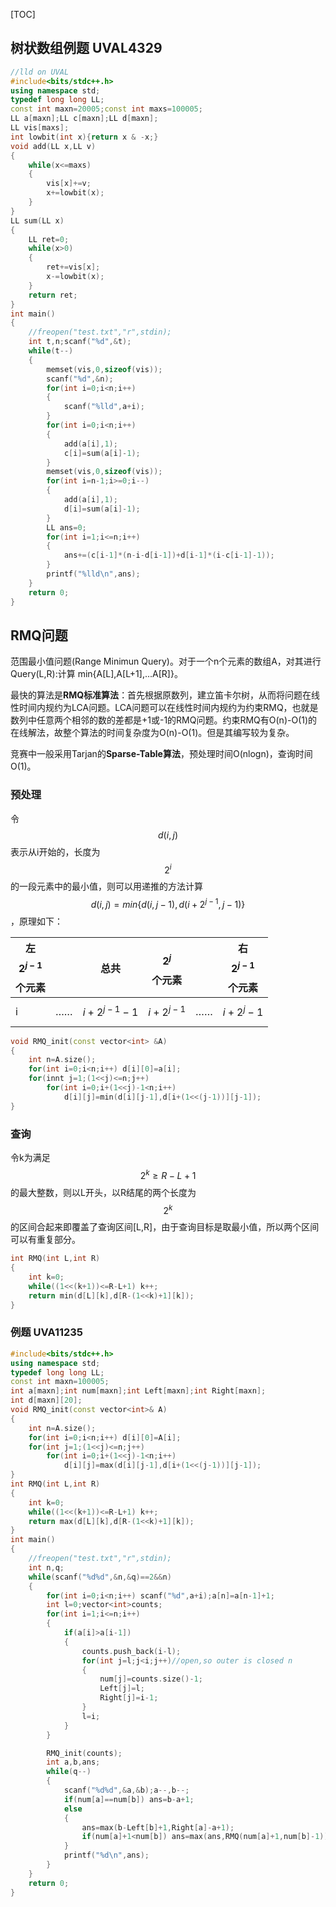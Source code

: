 [TOC]

## 树状数组例题 UVAL4329
```c++
//lld on UVAL
#include<bits/stdc++.h>
using namespace std;
typedef long long LL;
const int maxn=20005;const int maxs=100005;
LL a[maxn];LL c[maxn];LL d[maxn];
LL vis[maxs];
int lowbit(int x){return x & -x;}
void add(LL x,LL v)
{
    while(x<=maxs)
    {
        vis[x]+=v;
        x+=lowbit(x);
    }
}
LL sum(LL x)
{
    LL ret=0;
    while(x>0)
    {
        ret+=vis[x];
        x-=lowbit(x);
    }
    return ret;
}
int main()
{
    //freopen("test.txt","r",stdin);
    int t,n;scanf("%d",&t);
    while(t--)
    {
        memset(vis,0,sizeof(vis));
        scanf("%d",&n);
        for(int i=0;i<n;i++)
        {
            scanf("%lld",a+i);
        }
        for(int i=0;i<n;i++)
        {
            add(a[i],1);
            c[i]=sum(a[i]-1);
        }
        memset(vis,0,sizeof(vis));
        for(int i=n-1;i>=0;i--)
        {
            add(a[i],1);
            d[i]=sum(a[i]-1);
        }
        LL ans=0;
        for(int i=1;i<=n;i++)
        {
            ans+=(c[i-1]*(n-i-d[i-1])+d[i-1]*(i-c[i-1]-1));
        }
        printf("%lld\n",ans);
    }
    return 0;
}
```

## RMQ问题

范围最小值问题(Range Minimun Query)。对于一个n个元素的数组A，对其进行Query(L,R):计算 min{A[L],A[L+1],...A[R]}。

最快的算法是**RMQ标准算法**：首先根据原数列，建立笛卡尔树，从而将问题在线性时间内规约为LCA问题。LCA问题可以在线性时间内规约为约束RMQ，也就是数列中任意两个相邻的数的差都是+1或-1的RMQ问题。约束RMQ有O(n)-O(1)的在线解法，故整个算法的时间复杂度为O(n)-O(1)。但是其编写较为复杂。

竞赛中一般采用Tarjan的**Sparse-Table算法**，预处理时间O(nlogn)，查询时间O(1)。

### 预处理

令$$d(i,j)$$表示从i开始的，长度为$$2^i$$的一段元素中的最小值，则可以用递推的方法计算
$$d(i,j)=min\{d(i,j-1),d(i+2^{j-1},j-1)\}$$，原理如下：

| 左$$2^{j-1}$$个元素 |      | 总共              | $$2^j$$个元素    |      | 右$$2^{j-1}$$个元素 |
| --------------- | ---- | --------------- | ------------- | ---- | --------------- |
| i               | ……   | $$i+2^{j-1}-1$$ | $$i+2^{j-1}$$ | ……   | $$i+2^j-1$$     |

```c++
void RMQ_init(const vector<int> &A)
{
    int n=A.size();
    for(int i=0;i<n;i++) d[i][0]=a[i];
    for(innt j=1;(1<<j)<=n;j++)
        for(int i=0;i+(1<<j)-1<n;i++)
            d[i][j]=min(d[i][j-1],d[i+(1<<(j-1))][j-1]);
}
```

### 查询

令k为满足$$2^k \geq R-L+1$$的最大整数，则以L开头，以R结尾的两个长度为$$2^k$$的区间合起来即覆盖了查询区间[L,R]，由于查询目标是取最小值，所以两个区间可以有重复部分。

```c++
int RMQ(int L,int R)
{
    int k=0;
    while((1<<(k+1))<=R-L+1) k++;
    return min(d[L][k],d[R-(1<<k)+1][k]);
}
```

### 例题 UVA11235

```c++
#include<bits/stdc++.h>
using namespace std;
typedef long long LL;
const int maxn=100005;
int a[maxn];int num[maxn];int Left[maxn];int Right[maxn];
int d[maxn][20];
void RMQ_init(const vector<int>& A)
{
    int n=A.size();
    for(int i=0;i<n;i++) d[i][0]=A[i];
    for(int j=1;(1<<j)<=n;j++)
        for(int i=0;i+(1<<j)-1<n;i++)
            d[i][j]=max(d[i][j-1],d[i+(1<<(j-1))][j-1]);
}
int RMQ(int L,int R)
{
    int k=0;
    while((1<<(k+1))<=R-L+1) k++;
    return max(d[L][k],d[R-(1<<k)+1][k]);
}
int main()
{
    //freopen("test.txt","r",stdin);
    int n,q;
    while(scanf("%d%d",&n,&q)==2&&n)
    {
        for(int i=0;i<n;i++) scanf("%d",a+i);a[n]=a[n-1]+1;
        int l=0;vector<int>counts;
        for(int i=1;i<=n;i++)
        {
            if(a[i]>a[i-1])
            {
                counts.push_back(i-l);
                for(int j=l;j<i;j++)//open,so outer is closed n
                {
                    num[j]=counts.size()-1;
                    Left[j]=l;
                    Right[j]=i-1;
                }
                l=i;
            }
        }

        RMQ_init(counts);
        int a,b,ans;
        while(q--)
        {
            scanf("%d%d",&a,&b);a--,b--;
            if(num[a]==num[b]) ans=b-a+1;
            else
            {
                ans=max(b-Left[b]+1,Right[a]-a+1);
                if(num[a]+1<num[b]) ans=max(ans,RMQ(num[a]+1,num[b]-1));
            }
            printf("%d\n",ans);
        }
    }
    return 0;
}
```
